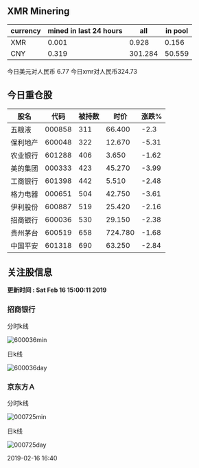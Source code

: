 ## XMR Minering

|currency|mined in last 24 hours|all|in pool|
|---|---|---|---|
|XMR|0.001|0.928|0.156|
|CNY|0.319|301.284|50.559|

今日美元对人民币 6.77	今日xmr对人民币324.73


## 今日重仓股 

|股名|代码|被持数|时价|涨跌%|
|---|---|---|---|---|
|五粮液|000858|311|66.400|-2.3|
|保利地产|600048|322|12.670|-5.31|
|农业银行|601288|406|3.650|-1.62|
|美的集团|000333|423|45.270|-3.99|
|工商银行|601398|442|5.510|-2.48|
|格力电器|000651|504|42.750|-3.61|
|伊利股份|600887|519|25.420|-2.16|
|招商银行|600036|530|29.150|-2.38|
|贵州茅台|600519|658|724.780|-1.68|
|中国平安|601318|690|63.250|-2.84|

## 关注股信息
**更新时间 : Sat Feb 16 15:00:11 2019**
### 招商银行 
分时k线

![600036min](http://image.sinajs.cn/newchart/min/n/sh600036.gif)

日k线

![600036day](http://image.sinajs.cn/newchart/daily/n/sh600036.gif)

### 京东方Ａ 
分时k线

![000725min](http://image.sinajs.cn/newchart/min/n/sz000725.gif)

日k线

![000725day](http://image.sinajs.cn/newchart/daily/n/sz000725.gif)

2019-02-16 16:40